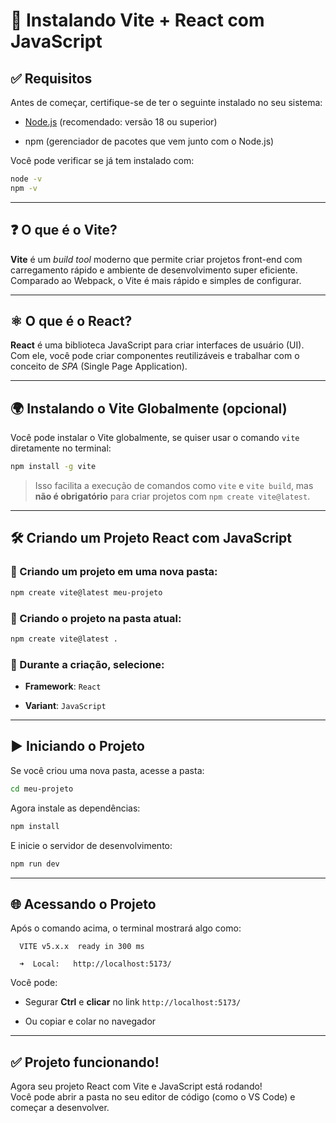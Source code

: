 # 🚀 Instalando Vite + React com JavaScript

## ✅ Requisitos

Antes de começar, certifique-se de ter o seguinte instalado no seu sistema:

- [Node.js](https://nodejs.org/) (recomendado: versão 18 ou superior)
    
- npm (gerenciador de pacotes que vem junto com o Node.js)
    

Você pode verificar se já tem instalado com:

```bash
node -v
npm -v
```

---

## ❓ O que é o Vite?

**Vite** é um _build tool_ moderno que permite criar projetos front-end com carregamento rápido e ambiente de desenvolvimento super eficiente.  
Comparado ao Webpack, o Vite é mais rápido e simples de configurar.

---

## ⚛️ O que é o React?

**React** é uma biblioteca JavaScript para criar interfaces de usuário (UI).  
Com ele, você pode criar componentes reutilizáveis e trabalhar com o conceito de _SPA_ (Single Page Application).

---

## 🌍 Instalando o Vite Globalmente (opcional)

Você pode instalar o Vite globalmente, se quiser usar o comando `vite` diretamente no terminal:

```bash
npm install -g vite
```

> Isso facilita a execução de comandos como `vite` e `vite build`, mas **não é obrigatório** para criar projetos com `npm create vite@latest`.

---

## 🛠️ Criando um Projeto React com JavaScript

### 📁 Criando um projeto em uma nova pasta:

```bash
npm create vite@latest meu-projeto
```

### 📂 Criando o projeto na pasta atual:

```bash
npm create vite@latest .
```

### 🔽 Durante a criação, selecione:

- **Framework**: `React`
    
- **Variant**: `JavaScript`
    

---

## ▶️ Iniciando o Projeto

Se você criou uma nova pasta, acesse a pasta:

```bash
cd meu-projeto
```

Agora instale as dependências:

```bash
npm install
```

E inicie o servidor de desenvolvimento:

```bash
npm run dev
```

---

## 🌐 Acessando o Projeto

Após o comando acima, o terminal mostrará algo como:

```
  VITE v5.x.x  ready in 300 ms

  ➜  Local:   http://localhost:5173/
```

Você pode:

- Segurar **Ctrl** e **clicar** no link `http://localhost:5173/`
    
- Ou copiar e colar no navegador
    

---

## ✅ Projeto funcionando!

Agora seu projeto React com Vite e JavaScript está rodando!  
Você pode abrir a pasta no seu editor de código (como o VS Code) e começar a desenvolver.